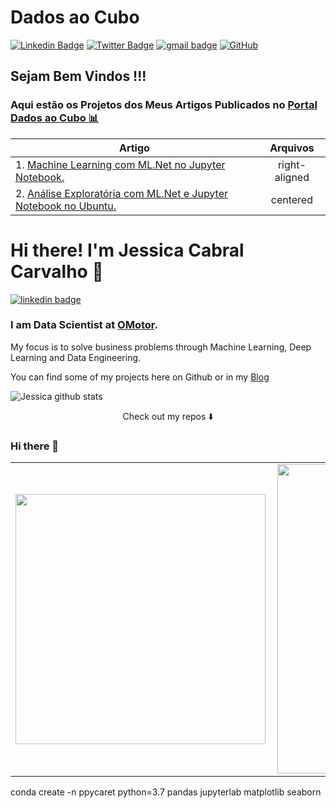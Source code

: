 # Dados ao Cubo

[![Linkedin Badge](https://img.shields.io/badge/-LinkedIn-blue?style=flat-square&logo=Linkedin&logoColor=white&link=https://www.linkedin.com/in/davi-ramos/)](https://www.linkedin.com/in/davi-ramos/)
[![Twitter Badge](https://img.shields.io/badge/-Twitter-1DA1F2?style=flat-square&logo=Twitter&logoColor=white&link=https://twitter.com/Daviinfo/)](https://twitter.com/Daviinfo/)
[![gmail badge](https://img.shields.io/badge/Jessica_Cabral-30302f?style=flat&logo=Gmail&logoColor=Red&link=mailto:davi.info@gmail.com)](mailto:davi.info@gmail.com)
<a href="https://github.com/DaviRamos"><img src="https://img.shields.io/github/followers/DaviRamos.svg?label=GitHub&style=social" alt="GitHub"></a>

## Sejam Bem Vindos !!!

### Aqui estão os Projetos dos Meus Artigos Publicados no <a href="https://dadosaocubo.com/author/dramos/" target="_blank">**Portal Dados ao Cubo 📊**</a>

| Artigo        | Arquivos      |
| ------------- |:-------------:|
| 1. <a href="https://dadosaocubo.com/machine-learning-com-ml-net-no-jupyter-notebook/" target="_blank">Machine Learning com ML.Net no Jupyter Notebook.</a>     | right-aligned |
|2. <a href="https://dadosaocubo.com/analise-exploratoria-com-ml-net-e-jupyter-notebook-no-ubuntu/" target="_blank">Análise Exploratória com ML.Net e Jupyter Notebook no Ubuntu.</a>     | centered      |



# Hi there! I'm Jessica Cabral Carvalho 👋

[![linkedin badge](https://img.shields.io/badge/Jessica_Cabral-30302f?style=flat&logo=linkedin)](https://www.linkedin.com/in/jessica-cabral-carvalho)


### I am Data Scientist at [OMotor](https://omotor.com.br/). 

My focus is to solve business problems through Machine Learning, Deep Learning and Data Engineering.

You can find some of my projects here on Github or in my [Blog](https://jcabralc.wordpress.com/)

![Jessica github stats](https://github-readme-stats.vercel.app/api?username=jcabralc)

<p align="center">
Check out my repos ⬇️  
</p>


### Hi there 👋

<center>
<table>
  <tr>
      <td><img width="400px" align="left" src="https://github-readme-stats.vercel.app/api/top-langs/?username=aslotte&hide=css,html&layout=compact" /></td>
      <td><img width="495px" align="left" src="https://github-readme-stats.vercel.app/api?username=aslotte&theme=default&count_private=true&show_icons=true" /></td>
  </tr>   
</table>
</center>

conda create -n ppycaret python=3.7 pandas jupyterlab matplotlib seaborn
